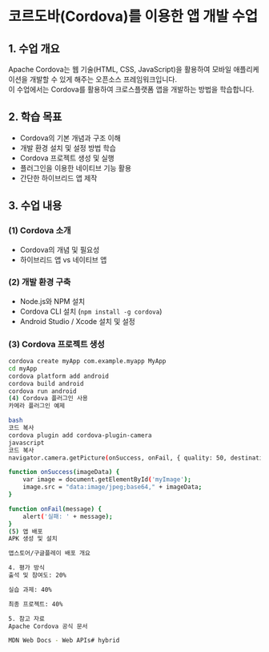 # 코르도바(Cordova)를 이용한 앱 개발 수업

## 1. 수업 개요
Apache Cordova는 웹 기술(HTML, CSS, JavaScript)을 활용하여 모바일 애플리케이션을 개발할 수 있게 해주는 오픈소스 프레임워크입니다.  
이 수업에서는 Cordova를 활용하여 크로스플랫폼 앱을 개발하는 방법을 학습합니다.

## 2. 학습 목표
- Cordova의 기본 개념과 구조 이해
- 개발 환경 설치 및 설정 방법 학습
- Cordova 프로젝트 생성 및 실행
- 플러그인을 이용한 네이티브 기능 활용
- 간단한 하이브리드 앱 제작

## 3. 수업 내용

### (1) Cordova 소개
- Cordova의 개념 및 필요성
- 하이브리드 앱 vs 네이티브 앱

### (2) 개발 환경 구축
- Node.js와 NPM 설치
- Cordova CLI 설치 (`npm install -g cordova`)
- Android Studio / Xcode 설치 및 설정

### (3) Cordova 프로젝트 생성
```bash
cordova create myApp com.example.myapp MyApp
cd myApp
cordova platform add android
cordova build android
cordova run android
(4) Cordova 플러그인 사용
카메라 플러그인 예제

bash
코드 복사
cordova plugin add cordova-plugin-camera
javascript
코드 복사
navigator.camera.getPicture(onSuccess, onFail, { quality: 50, destinationType: Camera.DestinationType.DATA_URL });

function onSuccess(imageData) {
    var image = document.getElementById('myImage');
    image.src = "data:image/jpeg;base64," + imageData;
}

function onFail(message) {
    alert('실패: ' + message);
}
(5) 앱 배포
APK 생성 및 설치

앱스토어/구글플레이 배포 개요

4. 평가 방식
출석 및 참여도: 20%

실습 과제: 40%

최종 프로젝트: 40%

5. 참고 자료
Apache Cordova 공식 문서

MDN Web Docs - Web APIs# hybrid
